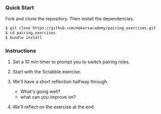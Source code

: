 ### Quick Start

Fork and clone the repository. Then install the dependencies.

```bash
$ git clone https://github.com/makersacademy/pairing_exercises.git
$ cd pairing_exercises
$ bundle install
```

### Instructions

1. Set a 10 min timer to prompt you to switch pairing roles.

2. Start with the Scrabble exercise.

3. We'll have a short reflection halfway through.
   - What's going well?
   - what can you improve on?

4. We'll reflect on the exercise at the end
